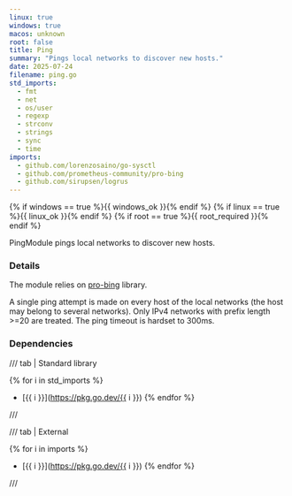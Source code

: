 ```yaml
---
linux: true
windows: true
macos: unknown
root: false
title: Ping
summary: "Pings local networks to discover new hosts."
date: 2025-07-24
filename: ping.go
std_imports:
  - fmt
  - net
  - os/user
  - regexp
  - strconv
  - strings
  - sync
  - time
imports:
  - github.com/lorenzosaino/go-sysctl
  - github.com/prometheus-community/pro-bing
  - github.com/sirupsen/logrus
---
```


{% if windows == true %}{{ windows_ok }}{% endif %}
{% if linux == true %}{{ linux_ok }}{% endif %}
{% if root == true %}{{ root_required }}{% endif %}

PingModule pings local networks to discover new hosts.

### Details


The module relies on [pro-bing](https://github.com/prometheus-community/pro-bing) library.

A single ping attempt is made on every host of the local networks (the host may belong to several networks). Only IPv4 networks with prefix length >=20 are treated. The ping timeout is hardset to 300ms.

### Dependencies

/// tab | Standard library

{% for i in std_imports %}
- [{{ i }}](https://pkg.go.dev/{{ i }})
{% endfor %}

///

/// tab | External

{% for i in imports %}
- [{{ i }}](https://pkg.go.dev/{{ i }})
{% endfor %}

///
